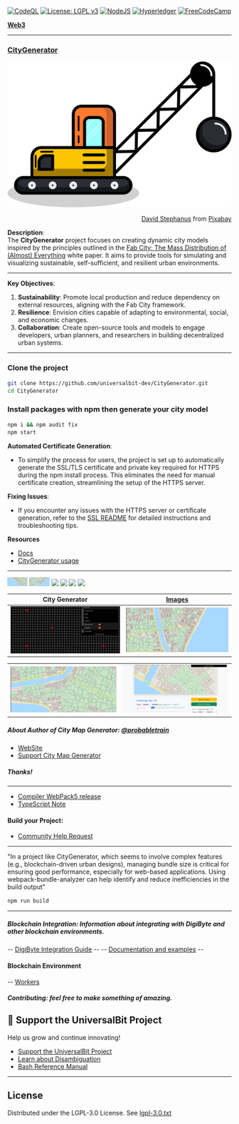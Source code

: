 [![CodeQL](https://github.com/universalbit-dev/CityGenerator/actions/workflows/github-code-scanning/codeql/badge.svg)](https://github.com/universalbit-dev/CityGenerator/actions/workflows/github-code-scanning/codeql)
[![License: LGPL v3](https://img.shields.io/badge/License-LGPL_v3-blue.svg)](https://www.gnu.org/licenses/lgpl-3.0)
[![NodeJS](https://img.shields.io/badge/node.js-6DA55F?style=for-the-badge&logo=node.js&logoColor=white)](https://nodejs.org)
[![Hyperledger](https://img.shields.io/badge/hyperledger-2F3134?style=for-the-badge&logo=hyperledger&logoColor=white)](https://www.lfdecentralizedtrust.org/)
[![FreeCodeCamp](https://img.shields.io/badge/Freecodecamp-%23123.svg?&style=for-the-badge&logo=freecodecamp&logoColor=green)](https://www.freecodecamp.org/)

**[Web3](https://github.com/freeCodeCamp/web3-curriculum?tab=readme-ov-file)**

---

### [CityGenerator](https://github.com/universalbit-dev/CityGenerator)
![Wrecking Ball Truck](assets/images/wrecking-ball-truck.png)
<p align="right">
  <a href="https://pixabay.com/it/users/davidswidjaja-16742487/?utm_source=link-attribution&utm_medium=referral&utm_campaign=image&utm_content=6024005">David Stephanus</a> from <a href="https://pixabay.com/it//?utm_source=link-attribution&utm_medium=referral&utm_campaign=image&utm_content=6024005">Pixabay</a>
</p>


**Description**:  
The **CityGenerator** project focuses on creating dynamic city models inspired by the principles outlined in the [Fab City: The Mass Distribution of (Almost) Everything](https://fablabbcn.org/wp-content/uploads/2020/09/Fab-City-The-Mass-Distribution-of-Almost-Everything.pdf) white paper. It aims to provide tools for simulating and visualizing sustainable, self-sufficient, and resilient urban environments.

---

**Key Objectives**:
1. **Sustainability**: Promote local production and reduce dependency on external resources, aligning with the Fab City framework.
2. **Resilience**: Envision cities capable of adapting to environmental, social, and economic changes.
3. **Collaboration**: Create open-source tools and models to engage developers, urban planners, and researchers in building decentralized urban systems.

---

### Clone the project
```bash
git clone https://github.com/universalbit-dev/CityGenerator.git
cd CityGenerator
```
### Install packages with npm then generate your city model
```bash
npm i && npm audit fix
npm start
```
**Automated Certificate Generation**:
   - To simplify the process for users, the project is set up to automatically generate the SSL/TLS certificate and private key required for HTTPS during the npm install process. This eliminates the need for manual certificate creation, streamlining the setup of the HTTPS server.

**Fixing Issues**:
   - If you encounter any issues with the HTTPS server or certificate generation, refer to the [SSL README](ssl/readme.md) for detailed instructions and troubleshooting tips.

**Resources**
- [Docs](https://github.com/universalbit-dev/CityGenerator/tree/master/docs)
- [CityGenerator usage](https://github.com/universalbit-dev/CityGenerator/blob/master/docs/usageguide.md)
---

<img src="/docs/assets/images/%5Bmap%5D19.png" width="9%"></img> <img src="/docs/assets/images/%5Bmap%5D18.png" width="9%"></img> <img src="/docs/assets/images/%5Bmap%5D16.png" width="9%"></img> <img src="/docs/assets/images/%5Bmap%5D11.png" width="9%"></img> <img src="/docs/assets/images/%5Bmap%5D05.png" width="9%"></img> <img src="/docs/assets/images/%5Bmap%5D06.png" width="9%"></img> 

| City Generator                        | [Images](https://github.com/universalbit-dev/CityGenerator/tree/master/docs/assets/images)                             |
| ----------------------------------- | ----------------------------------- |
| ![map01](https://github.com/universalbit-dev/CityGenerator/blob/master/docs/assets/images/%5Bmap%5D17.png) | ![map_20](https://github.com/universalbit-dev/CityGenerator/blob/master/docs/assets/images/%5Bmap%5D20.png) |

|                             |                             |
| ----------------------------------- | ----------------------------------- |
| ![map_21](https://github.com/universalbit-dev/CityGenerator/blob/master/docs/assets/images/%5Bmap%5D21.png)  | ![map_22](https://github.com/universalbit-dev/CityGenerator/blob/master/assets/images/smart_city.png)  |


##### About Author of City Map Generator: [@probabletrain](https://github.com/ProbableTrain/MapGenerator)
* [WebSite](https://maps.probabletrain.com/#/)
* [Support City Map Generator](https://ko-fi.com/probabletrain)
  
##### Thanks!
---


* [Compiler WebPack5 release](https://webpack.js.org/blog/2020-10-10-webpack-5-release/)
* [TypeScript Note](https://webpack.js.org/guides/typescript/)

#### Build your Project:
* [Community Help Request](https://github.com/universalbit-dev/CityGenerator/blob/master/docs/community_help_request.md)
---
"In a project like CityGenerator, which seems to involve complex features (e.g., blockchain-driven urban designs), managing bundle size is critical for ensuring good performance, especially for web-based applications. Using webpack-bundle-analyzer can help identify and reduce inefficiencies in the build output"

```bash
npm run build
```
---

##### Blockchain Integration: Information about integrating with DigiByte and other blockchain environments.
-- [DigiByte Integration Guide](https://www.digibyte.org/docs/integrationguide.pdf) --
-- [Documentation and examples](https://github.com/RenzoDD/digibyte-js?tab=readme-ov-file#documentation--examples-) --
#### Blockchain Environment
-- [Workers](https://github.com/universalbit-dev/CityGenerator/blob/master/workers/readme.md)

##### Contributing: feel free to make something of amazing.
## 📢 Support the UniversalBit Project
Help us grow and continue innovating!  
- [Support the UniversalBit Project](https://github.com/universalbit-dev/universalbit-dev/tree/main/support)  
- [Learn about Disambiguation](https://en.wikipedia.org/wiki/Wikipedia:Disambiguation)  
- [Bash Reference Manual](https://www.gnu.org/software/bash/manual/)

---
  
## License
Distributed under the LGPL-3.0 License. See [lgpl-3.0.txt](https://www.gnu.org/licenses/lgpl-3.0.txt)

